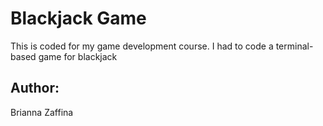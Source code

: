 # Blackjack Game
This is coded for my game development course. I had to code a terminal-based game for blackjack

## Author:
Brianna Zaffina

